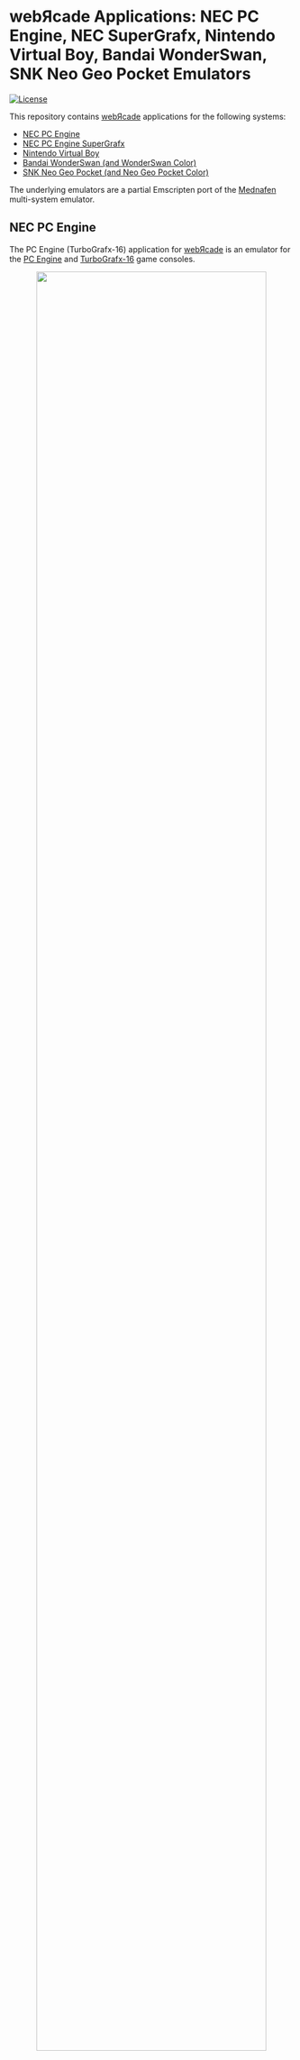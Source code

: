 # webЯcade Applications: NEC PC Engine, NEC SuperGrafx, Nintendo Virtual Boy, Bandai WonderSwan, SNK Neo Geo Pocket Emulators

[![License](https://img.shields.io/badge/License-Apache%202.0-blue.svg)](https://opensource.org/licenses/Apache-2.0)

This repository contains [webЯcade](https://www.webrcade.com) applications for the following systems:

* [NEC PC Engine](#nec-pc-engine)
* [NEC PC Engine SuperGrafx](#nec-pc-engine-supergrafx)
* [Nintendo Virtual Boy](#sega-sg-1000-application)
* [Bandai WonderSwan (and WonderSwan Color)](#sega-game-gear-application)
* [SNK Neo Geo Pocket (and Neo Geo Pocket Color)](#sega-game-gear-application)

The underlying emulators are a partial Emscripten port of the [Mednafen](http://mednafen.sourceforge.net/) multi-system emulator.

## NEC PC Engine

The PC Engine (TurboGrafx-16) application for [webЯcade](https://www.webrcade.com) is an emulator for the [PC Engine](https://en.wikipedia.org/wiki/TurboGrafx-16) and [TurboGrafx-16](https://en.wikipedia.org/wiki/TurboGrafx-16) game consoles.

<p align="center">
 <a href="https://play.webrcade.com">
  <img src="https://docs.webrcade.com/assets/images/apps/pce.png" width="90%">
 </a>
 <br>
 <i>Nantettatte Engine by Andrew Darovich and Paul Weller</i>
</p>

### Documentation

The [NEC PC Engine Application Documentation](https://docs.webrcade.com/apps/emulators/pce/) includes [keyboard](https://docs.webrcade.com/apps/emulators/pce/#keyboard) and [gamepad](https://docs.webrcade.com/apps/emulators/pce/#gamepad) control mappings, information related to [battery-backed SRAM](https://docs.webrcade.com/apps/emulators/pce/#battery-backed-sram) support, and details regarding the use of the emulator within a [webЯcade feed](https://docs.webrcade.com/apps/emulators/pce/#feed). 

## NEC PC Engine SuperGrafx

The PC Engine SuperGrafx application for [webЯcade](https://www.webrcade.com) is an emulator for the [PC Engine SuperGrafx](https://en.wikipedia.org/wiki/PC_Engine_SuperGrafx) game console. 

<p align="center">
 <a href="https://play.webrcade.com">
  <img src="https://docs.webrcade.com/assets/images/apps/sgx.png" width="90%">
 </a>
 <br>
 <i>SuperGrafx Demo by Chris Covell</i>
</p>

### Documentation

The [NEC PC Engine SuperGrafx Application Documentation](https://docs.webrcade.com/apps/emulators/sgx/) includes [keyboard](https://docs.webrcade.com/apps/emulators/sgx/#keyboard) and [gamepad](https://docs.webrcade.com/apps/emulators/sgx/#gamepad) control mappings, information related to [battery-backed SRAM](https://docs.webrcade.com/apps/emulators/sgx/#battery-backed-sram) support, and details regarding the use of the emulator within a [webЯcade feed](https://docs.webrcade.com/apps/emulators/sgx/#feed). 

## LICENSE

Licensed under the Apache License, Version 2.0 (the "License"); you may not use this file except in compliance with the License. You may obtain a copy of the License at

http://www.apache.org/licenses/LICENSE-2.0

Unless required by applicable law or agreed to in writing, software distributed under the License is distributed on an "AS IS" BASIS, WITHOUT WARRANTIES OR CONDITIONS OF ANY KIND, either express or implied. See the License for the specific language governing permissions and limitations under the License.

---

The license presented above is limited to the [webЯcade](https://www.webrcade.com) applications. The underlying [Mednafen](http://mednafen.sourceforge.net/) project retains its own specific licensing.
